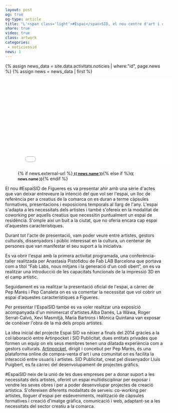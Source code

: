 ```yaml
---
layout: post
og: true
og-type: article
title: "L'<span class='light'>#Espai</span>SID, el nou centre d'art i cocreació de Figueres, obre les seves portes amb èxit de participació" 
share: true
video: true
class: artwork
categories:
 - noticiessid
news: 1
---
```


{% assign news_data = site.data.activitats.noticies | where:"id", page.news %}
{% assign news = news_data | first %}
<figure>
	<div class="padding-artwork-container">
		<div class="embed-container embed-container_{{ news.aspect-ratio }}">
			<iframe src="//player.vimeo.com/video/129006525" width="500" height="281" frameborder="0" webkitallowfullscreen mozallowfullscreen allowfullscreen></iframe>
		</div>
	</div>
	<figcaption>
		<p>{% if news.external-url %}<a href="{{ news.external-url }}"><small><i class="fa fa-external-link"></i> <strong>{{ news.name }}</strong></small></a>{% else if %}<small><strong>{{ news.name }}</strong></small>{% endif %}</p>
	</figcaption>
</figure>

<!--more-->

El nou <span class='light'>#Espai</span>SID de Figueres es va presentar ahir amb una sèrie d'actes que van deixar entreveure la intenció del que vol ser l'espai, un lloc de referència per a creatius de la comarca on es duran a terme càpsules formatives, presentacions i exposicions temporals al llarg de l'any. L'espai s'adapta a les necessitats dels artistes i també s'ofereix en la modalitat de coworking per aquells creatius que necessitin puntualment un espai de residència. S'omple així un buit a la ciutat, que no oferia encara cap espai d'aquestes característiques.

Durant tot l'acte de presentació, vam poder veure entre artistes, gestors culturals, dissenyadors i públic interessat en la cultura, un centenar de persones que van manifestar el seu suport a la iniciativa.

Es va obrir l'espai amb la primera activitat programada, una conferència-taller realitzada per Anastasia Pistofidou de Fab LAB Barcelona que portava com a títol “Fab Labs, nous mitjans i la generació d'un codi obert”, on es va realitzar una introducció de les capacitats funcionals de la impressió 3D en el camp artístic.

Seguidament es va realitzar la presentació oficial de l'espai, a càrrec de Pep Marés i Pep Canaleta on es va comentar la necessitat que vol cobrir un espai d'aquestes característiques a Figueres.

Per presentar l'EspaiSID també es va voler realitzar una exposició acompanyada d'un minimercat d'artistes.Alba Danés, La Wäwa, Roger Serrat-Calvó, Xevi Masmitjà, Maria Bartrons i Mònica Quintana van exposar de conèixer l'obra de la mà dels propis artistes.

La idea inicial del projecte Espai SID va nèixer a finals del 2014 gràcies a la col·laboració entre Artinpocket i SID Publicitat, dues entitats privades que formen un equip on els seus membres tenen una dilatada experiència com a gestors culturals. [Artinpocket](http://www.artinpocket.cat/artinpocket/), dirigit i concebut per Pep Marès, és una plataforma online de compra-venta d'art i una comunitat on es facilita la interacció entre usuaris i artistes. SID Publicitat, creat pel dissenyador Lluís Puigbert, es fa càrrec del desenvolupament de projectes gràfics.

<span class='light'>#Espai</span>SID neix de la unió de les dues empreses per a donar suport a les necessitats dels artistes, oferint un espai multidisciplinar per exposar i vendre les seves obres i per a poder desenvolupar projectes de creació artística. S'ofereixen diferents modalitats de serveis: co-working per artistes, lloguer d'espai per esdeveniments, realització de càpsules formatives i creació d'imatge gràfica, comunicació i web, adaptant-se a les necessitats del sector creatiu a la comarca.